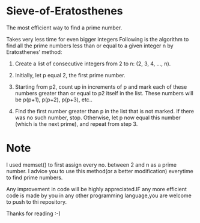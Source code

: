 # Sieve-of-Eratosthenes
The most efficient way to find a prime number.

Takes very less time for even bigger integers
Following is the algorithm to find all the prime numbers less than or equal to a given integer n by Eratosthenes’ method:

1) Create a list of consecutive integers from 2 to n: (2, 3, 4, …, n).

2) Initially, let p equal 2, the first prime number.

3) Starting from p2, count up in increments of p and mark each of these numbers greater than or equal to p2 itself in the list.
   These numbers will be p(p+1), p(p+2), p(p+3), etc..
   
4) Find the first number greater than p in the list that is not marked. If there was no such number, stop. Otherwise, let p now equal 
   this number (which is the next prime), and repeat from step 3.

# Note

I used memset() to first assign every no. between 2 and n as a prime number.
I advice you to use this method(or a better modification) everytime to find prime numbers.

Any improvement in code will be highly appreciated.IF any more efficient code is made by you in any other programming language,you are welcome to push to thi repository.

Thanks for reading :-)
